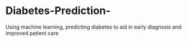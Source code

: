 # Diabetes-Prediction-
Using machine learning, predicting diabetes to aid in early diagnosis and improved patient care
